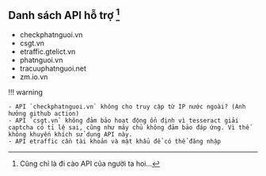 ## Danh sách API hỗ trợ [^1]

- checkphatnguoi.vn
- csgt.vn
- etraffic.gtelict.vn
- phatnguoi.vn
- tracuuphatnguoi.net
- zm.io.vn

!!! warning

    - API `checkphatnguoi.vn` không cho truy cập từ IP nước ngoài? (Ảnh hưởng github action)
    - API `csgt.vn` không đảm bảo hoạt động ổn định vì tesseract giải captcha có tỉ lệ sai, cũng như máy chủ không đảm bảo đáp ứng. Vì thế không khuyến khích sử dụng API này.
    - API etraffic cần tài khoản và mật khẩu để có thể đăng nhập

[^1]: Cũng chỉ là đi cào API của người ta hoi...

